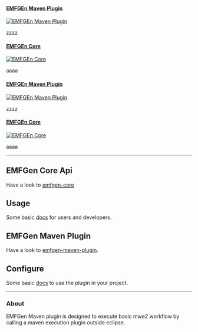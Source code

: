 #### [EMFGEn Maven Plugin][emfgen-maven-plugin]

[![EMFGEn Maven Plugin](images/carousel-themes.png)][emfgen-maven-plugin]

zzzz


#### [EMFGEn Core][emfgen-core]

[![EMFGEn Core](images/carousel-layouts.jpg)][emfgen-core]

aaaa


#### [EMFGEn Maven Plugin][emfgen-maven-plugin]

[![EMFGEn Maven Plugin](images/carousel-components.jpg)][emfgen-maven-plugin]

zzzz


#### [EMFGEn Core][emfgen-core]

[![EMFGEn Core](images/carousel-tools.png)][emfgen-core]

aaaa

[emfgen-core]: emfgen-core/index.html
[emfgen-maven-plugin]: emfgen-maven-plugin/index.html


---


## EMFGen Core Api

Have a look to [emfgen-core][emfgen-core]

[emfgen-core]: emfgen-core/index.html


## Usage

Some basic [docs][emfgen-doc] for users and developers.

[emfgen-doc]: doc.html


## EMFGen Maven Plugin

Have a look to [emfgen-maven-plugin][emfgen-maven-plugin].


[emfgen-maven-plugin]: emfgen-maven-plugin/index.html


## Configure

Some basic [docs][emfgen-mvn-doc] to use the plugin in your project.

[emfgen-mvn-doc]: emfgen-maven-plugin/doc.html


---


### About

EMFGen Maven plugin is designed to execute basic mwe2 workflow by calling a maven execution plugin outside eclipse.
